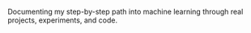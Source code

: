 Documenting my step-by-step path into machine learning through real projects, experiments, and code.
